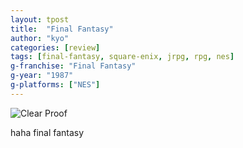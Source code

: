 ```yaml
---
layout: tpost
title:  "Final Fantasy"
author: "kyo"
categories: [review]
tags: [final-fantasy, square-enix, jrpg, rpg, nes]
g-franchise: "Final Fantasy"
g-year: "1987"
g-platforms: ["NES"]
---
```


![Clear Proof]({{site.baseurl}}/img/ff1/clear.jpg)

haha final fantasy
